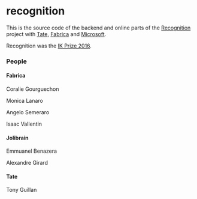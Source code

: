 # recognition

This is the source code of the backend and online parts of the [Recognition](http://recognition.tate.org.uk/) project with [Tate](http://www.tate.org.uk/visit/tate-britain), [Fabrica](http://www.fabrica.it/) and [Microsoft](https://www.microsoft.com/inculture/arts/tate/).

Recognition was the [IK Prize 2016](http://www.tate.org.uk/about-us/projects/ik-prize).

### People

#### Fabrica
Coralie Gourguechon

Monica Lanaro

Angelo Semeraro

Isaac Vallentin

#### Jolibrain
Emmuanel Benazera

Alexandre Girard

#### Tate
Tony Guillan
